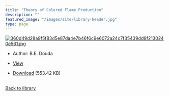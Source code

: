```yaml
---
title: "Theory of Colored Flame Production"
description: ""
featured_image: "/images/site/library-header.jpg"
type: page
---
```


<a href="" target="_blank">![360d49d28a9f5f83d5e87da4e7b46f6c9e6072a24c7f35439dd9f2130240e561.jpg](/images/library/360d49d28a9f5f83d5e87da4e7b46f6c9e6072a24c7f35439dd9f2130240e561.jpg)</a>
* Author: B.E. Douda
* <a href="" target="_blank">View</a>

* [Download]() (553.42 KB)

<br />[Back to library](/library/)
